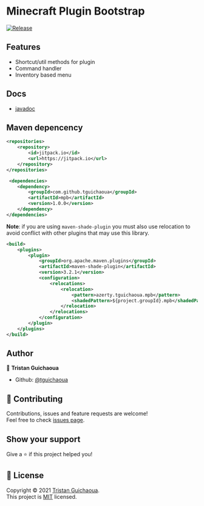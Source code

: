 # Minecraft Plugin Bootstrap

[![Release](https://jitpack.io/v/tguichaoua/mpb.svg)](https://jitpack.io/#tguichaoua/mbp)

## Features

- Shortcut/util methods for plugin
- Command handler
- Inventory based menu

## Docs

- [javadoc](https://jitpack.io/com/github/tguichaoua/mpb/latest/javadoc/)

## Maven depencency

```xml
<repositories>
    <repository>
        <id>jitpack.io</id>
        <url>https://jitpack.io</url>
    </repository>
</repositories>

 <dependencies>
    <dependency>
        <groupId>com.github.tguichaoua</groupId>
        <artifactId>mpb</artifactId>
        <version>1.0.0</version>
    </dependency>
</dependencies>
```

**Note**: if you are using `maven-shade-plugin` you must also use relocation to avoid conflict with other plugins that may use this library.

```xml
<build>
    <plugins>
        <plugin>
            <groupId>org.apache.maven.plugins</groupId>
            <artifactId>maven-shade-plugin</artifactId>
            <version>3.2.1</version>
            <configuration>
                <relocations>
                    <relocation>
                        <pattern>azerty.tguichaoua.mpb</pattern>
                        <shadedPattern>${project.groupId}.mpb</shadedPattern>
                    </relocation>
                </relocations>
            </configuration>
        </plugin>
    </plugins>
</build>
```

## Author

👤 **Tristan Guichaoua**

-   Github: [@tguichaoua](https://github.com/tguichaoua)

## 🤝 Contributing

Contributions, issues and feature requests are welcome!<br />Feel free to check [issues page](https://github.com/tguichaoua/mpb/issues).

## Show your support

Give a ⭐️ if this project helped you!

## 📝 License

Copyright © 2021 [Tristan Guichaoua](https://github.com/tguichaoua).<br />
This project is [MIT](https://github.com/tguichaoua/mpb/blob/main/LICENSE) licensed.
